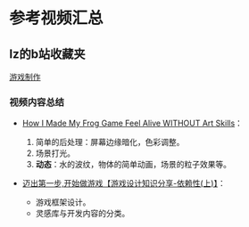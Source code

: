 # 参考视频汇总

## lz的b站收藏夹

[游戏制作](https://www.bilibili.com/medialist/detail/ml2930989098)

### 视频内容总结

- [How I Made My Frog Game Feel Alive WITHOUT Art Skills](https://www.youtube.com/watch?v=TRSu07VWoEw)：

    1. 简单的后处理：屏幕边缘暗化，色彩调整。
    2. 场景打光。
    3. **动态**：水的波纹，物体的简单动画，场景的粒子效果等。

- [迈出第一步,开始做游戏【游戏设计知识分享-依赖性(上)】](https://www.bilibili.com/video/BV1v94y1s7vx/?spm_id_from=333.788&vd_source=0f9138469d80bef53e021cf5cda009a9)：

    - 游戏框架设计。
    - 灵感库与开发内容的分类。 
